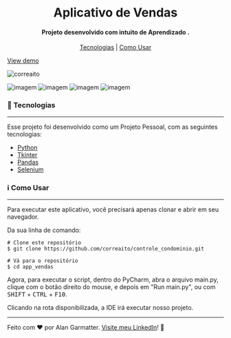 <h1 align="center">Aplicativo de Vendas</h1>
<h4 align="center">Projeto desenvolvido com intuito de Aprendizado .</h4>

<p align="center">
<a href="#tecnologias"> Tecnologias</a> | <a href="#informacao-uso">Como Usar</a>
</p>

[View demo](#)

<p align="left"> <img src="https://komarev.com/ghpvc/?username=correaito&label=Project%20views&color=0e75b6&style=flat" alt="correaito" /> </p>

![imagem](https://img.shields.io/badge/-Python-orange) ![imagem](https://img.shields.io/badge/-Tkinter-black) ![imagem](https://img.shields.io/badge/-Pandas-brown) ![imagem](https://img.shields.io/badge/-Selenium-green)

<a id="tecnologias" class="anchor"></a>
### :rocket:  Tecnologias

------------
Esse projeto foi desenvolvido como um Projeto Pessoal, com as seguintes tecnologias:

- [Python](https://www.python.org/ "Heading link")
- [Tkinter](https://docs.python.org/3/library/tkinter.html/ "Heading link")
- [Pandas](https://pandas.pydata.org/ "Heading link")
- [Selenium](https://selenium-python.readthedocs.io/ "Heading link")

<a id="informacao-uso" class="anchor"></a>
### :information_source:  Como Usar
------------
Para executar este aplicativo, você precisará apenas clonar e abrir em seu navegador. 

Da sua linha de comando:

    # Clone este repositório
    $ git clone https://github.com/correaito/controle_condominio.git
    
    # Vá para o repositório
    $ cd app_vendas
    
Agora, para executar o script, dentro do PyCharm, abra o arquivo main.py, clique com o botão direito do mouse, e depois em "Run main.py", ou com <kbd>SHIFT</kbd> + <kbd>CTRL</kbd> + <kbd>F10</kbd>.

Clicando na rota disponibilizada, a IDE irá executar nosso projeto. 

------------
Feito com ♥ por Alan Garmatter. [Visite meu LinkedIn](https://www.linkedin.com/in/alan-garmatter-8a05601b8/)! 👋 
